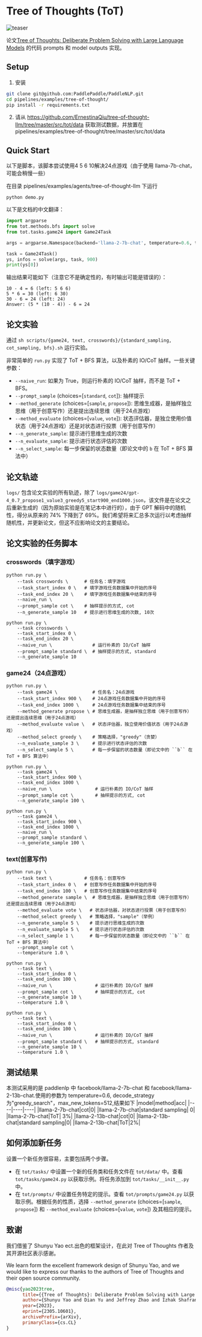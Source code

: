 # Tree of Thoughts (ToT)

![teaser](https://github.com/PaddlePaddle/PaddleNLP/assets/48557439/30f9e365-398a-4822-b3c2-a0768f70e310)

论文[Tree of Thoughts: Deliberate Problem Solving with Large Language Models](https://arxiv.org/abs/2305.10601) 的代码 prompts 和 model outputs 实现。


## Setup
1. 安装
```bash
git clone git@github.com:PaddlePaddle/PaddleNLP.git
cd pipelines/examples/tree-of-thought/
pip install -r requirements.txt
```

2. 请从 https://github.com/ErnestinaQiu/tree-of-thought-llm/tree/master/src/tot/data 获取测试数据，并放置在 pipelines/examples/tree-of-thought/tree/master/src/tot/data

## Quick Start
以下是脚本，该脚本尝试使用4 5 6 10解决24点游戏（由于使用 llama-7b-chat，可能会稍慢一些）


在目录 pipelines/examples/agents/tree-of-thought-llm 下运行

```
python demo.py
```

以下是文档的中文翻译：

```python
import argparse
from tot.methods.bfs import solve
from tot.tasks.game24 import Game24Task

args = argparse.Namespace(backend='llama-2-7b-chat', temperature=0.6, task='game24', naive_run=False, prompt_sample=None, method_generate='propose', method_evaluate='value', method_select='greedy', n_generate_sample=1, n_evaluate_sample=3, n_select_sample=5)

task = Game24Task()
ys, infos = solve(args, task, 900)
print(ys[0])
```

输出结果可能如下（注意它不是确定性的，有时输出可能是错误的）：
```
10 - 4 = 6 (left: 5 6 6)
5 * 6 = 30 (left: 6 30)
30 - 6 = 24 (left: 24)
Answer: (5 * (10 - 4)) - 6 = 24
```

## 论文实验

通过 ``sh scripts/{game24, text, crosswords}/{standard_sampling, cot_sampling, bfs}.sh`` 运行实验。

非常简单的 ``run.py`` 实现了 ToT + BFS 算法，以及朴素的 IO/CoT 抽样。一些关键参数：

- ``--naive_run``: 如果为 True，则运行朴素的 IO/CoT 抽样，而不是 ToT + BFS。
- ``--prompt_sample`` (choices=[``standard``, ``cot``]): 抽样提示
- ``--method_generate`` (choices=[``sample``, ``propose``]): 思维生成器，是抽样独立思维（用于创意写作）还是提出连续思维（用于24点游戏）
- ``--method_evaluate`` (choices=[``value``, ``vote``]): 状态评估器，是独立使用价值状态（用于24点游戏）还是对状态进行投票（用于创意写作）
- ``--n_generate_sample``: 提示进行思维生成的次数
- ``--n_evaluate_sample``: 提示进行状态评估的次数
- ``--n_select_sample``: 每一步保留的状态数量（即论文中的 ``b`` 在 ToT + BFS 算法中）

## 论文轨迹

``logs/`` 包含论文实验的所有轨迹，除了 ``logs/game24/gpt-4_0.7_propose1_value3_greedy5_start900_end1000.json``，该文件是在论文之后重新生成的（因为原始实验是在笔记本中进行的），由于 GPT 解码中的随机性，得分从原来的 74\% 下降到了 69\%。我们希望将来汇总多次运行以考虑抽样随机性，并更新论文，但这不应影响论文的主要结论。

## 论文实验的任务脚本
### crosswords（填字游戏）
```
python run.py \
    --task crosswords \      # 任务名：填字游戏
    --task_start_index 0 \   # 填字游戏任务数据集中开始的序号
    --task_end_index 20 \    # 填字游戏任务数据集中结束的序号
    --naive_run \
    --prompt_sample cot \    # 抽样提示的方式, cot
    --n_generate_sample 10   # 提示进行思维生成的次数, 10次
```

```
python run.py \
    --task crosswords \
    --task_start_index 0 \
    --task_end_index 20 \
    --naive_run \               # 运行朴素的 IO/CoT 抽样
    --prompt_sample standard \  # 抽样提示的方式, standard
    --n_generate_sample 10
```

### game24（24点游戏）
```
python run.py \
    --task game24 \             # 任务名：24点游戏
    --task_start_index 900 \    # 24点游戏任务数据集中开始的序号
    --task_end_index 1000 \     # 24点游戏任务数据集中结束的序号
    --method_generate propose \ # 思维生成器，是抽样独立思维（用于创意写作）还是提出连续思维（用于24点游戏）
    --method_evaluate value \   # 状态评估器，独立使用价值状态（用于24点游戏）
    --method_select greedy \    # 策略选择，"greedy"（贪婪）
    --n_evaluate_sample 3 \     # 提示进行状态评估的次数
    --n_select_sample 5 \       # 每一步保留的状态数量（即论文中的 ``b`` 在 ToT + BFS 算法中）
```

```
python run.py \
    --task game24 \
    --task_start_index 900 \
    --task_end_index 1000 \
    --naive_run \                # 运行朴素的 IO/CoT 抽样
    --prompt_sample cot \        # 抽样提示的方式, cot
    --n_generate_sample 100 \
```

```
python run.py \
    --task game24 \
    --task_start_index 900 \
    --task_end_index 1000 \
    --naive_run \
    --prompt_sample standard \
    --n_generate_sample 100 \
```

### text(创意写作)
```
python run.py \
    --task text \            # 任务名：创意写作
    --task_start_index 0 \   # 创意写作任务数据集中开始的序号
    --task_end_index 100 \   # 创意写作任务数据集中结束的序号
    --method_generate sample \  # 思维生成器，是抽样独立思维（用于创意写作）还是提出连续思维（用于24点游戏）
    --method_evaluate vote \   # 状态评估器，对状态进行投票（用于创意写作）
    --method_select greedy \   # 策略选择，"sample"（举例）
    --n_generate_sample 5 \    # 提示进行思维生成的次数
    --n_evaluate_sample 5 \    # 提示进行状态评估的次数
    --n_select_sample 1 \      # 每一步保留的状态数量（即论文中的 ``b`` 在 ToT + BFS 算法中）
    --prompt_sample cot \
    --temperature 1.0 \
```

```
python run.py \
    --task text \
    --task_start_index 0 \
    --task_end_index 100 \
    --naive_run \                # 运行朴素的 IO/CoT 抽样
    --prompt_sample cot \        # 抽样提示的方式, cot
    --n_generate_sample 10 \
    --temperature 1.0 \
```

```
python run.py \
    --task text \
    --task_start_index 0 \
    --task_end_index 100 \
    --naive_run \                # 运行朴素的 IO/CoT 抽样
    --prompt_sample standard \   # 抽样提示的方式, standard
    --n_generate_sample 10 \
    --temperature 1.0 \
```

## 测试结果
本测试采用的是 paddlenlp 中 facebook/llama-2-7b-chat 和 facebook/llama-2-13b-chat.使用的参数为 temperature=0.6, decode_strategy 为"greedy_search"，max_new_tokens=512,结果如下
|model|method|acc|
|----|----|----|
|llama-2-7b-chat|cot|0|
|llama-2-7b-chat|standard sampling| 0|
|llama-2-7b-chat|ToT| 3%|
|llama-2-13b-chat|cot|0|
|llama-2-13b-chat|standard sampling|0|
|llama-2-13b-chat|ToT|2%|


## 如何添加新任务

设置一个新任务很容易，主要包括两个步骤。
* 在 ``tot/tasks/`` 中设置一个新的任务类和任务文件在 ``tot/data/`` 中。查看 ``tot/tasks/game24.py`` 以获取示例。将任务添加到 ``tot/tasks/__init__.py`` 中。
* 在 ``tot/prompts/`` 中设置任务特定的提示。查看 ``tot/prompts/game24.py`` 以获取示例。根据任务的性质，选择 ``--method_generate`` (choices=[``sample``, ``propose``]) 和 ``--method_evaluate`` (choices=[``value``, ``vote``]) 及其相应的提示。


## 致谢

我们借鉴了 Shunyu Yao ect.出色的框架设计，在此对 Tree of Thoughts 作者及其开源社区表示感谢。

We learn form the excellent framework design of Shunyu Yao, and we would like to express our thanks to the authors of Tree of Thoughts and their open source community.

```bibtex
@misc{yao2023tree,
      title={{Tree of Thoughts}: Deliberate Problem Solving with Large Language Models},
      author={Shunyu Yao and Dian Yu and Jeffrey Zhao and Izhak Shafran and Thomas L. Griffiths and Yuan Cao and Karthik Narasimhan},
      year={2023},
      eprint={2305.10601},
      archivePrefix={arXiv},
      primaryClass={cs.CL}
}
```
